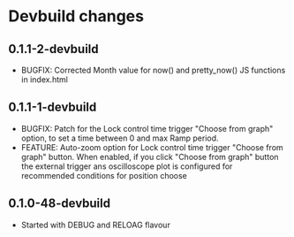 
# Devbuild  changes

## 0.1.1-2-devbuild
  - BUGFIX: Corrected Month value for now() and pretty_now() JS functions
            in index.html

## 0.1.1-1-devbuild
  - BUGFIX: Patch for the Lock control time trigger "Choose from graph" option,
            to set a time between 0 and max Ramp period.
  - FEATURE: Auto-zoom option for Lock control time trigger "Choose from graph" button.
             When enabled, if you click "Choose from graph" button the external trigger
             ans oscilloscope plot is configured for recommended conditions for position choose

## 0.1.0-48-devbuild
  - Started with DEBUG and RELOAG flavour
